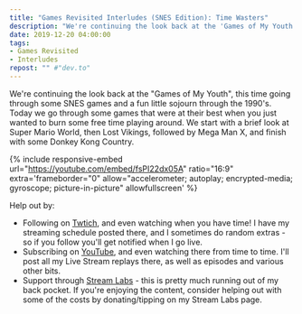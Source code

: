```yaml
---
title: "Games Revisited Interludes (SNES Edition): Time Wasters"
description: "We're continuing the look back at the 'Games of My Youth', this time going through some SNES games and a fun little sojourn through the 1990's. Today we go through some games that were at their best when you just wanted to burn some free time playing around. We start with a brief look at Super Mario World, then Lost Vikings, followed by Mega Man X, and finish with some Donkey Kong Country."
date: 2019-12-20 04:00:00
tags:
- Games Revisited
- Interludes
repost: "" #"dev.to"
---
```


We're continuing the look back at the "Games of My Youth", this time going through some SNES games and a fun little sojourn through the 1990's. Today we go through some games that were at their best when you just wanted to burn some free time playing around. We start with a brief look at Super Mario World, then Lost Vikings, followed by Mega Man X, and finish with some Donkey Kong Country.
<!--more-->


{% include responsive-embed url="https://youtube.com/embed/fsPI22dx05A" ratio="16:9" extra='frameborder="0" allow="accelerometer; autoplay; encrypted-media; gyroscope; picture-in-picture" allowfullscreen' %}

Help out by:
 * Following on [Twtich](https://twitch.tv/AnonJr_Live), and even watching when you have time! I have my streaming schedule posted there, and I sometimes do random extras - so if you follow you'll get notified when I go live.
 * Subscribing on [YouTube](http://www.youtube.com/channel/UCXafqhKHbkSUIrq0LAuu0tw), and even watching there from time to time. I'll post all my Live Stream replays there, as well as episodes and various other bits.
 * Support through [Stream Labs](https://streamlabs.com/anonjr_live) - this is pretty much running out of my back pocket. If you're enjoying the content, consider helping out with some of the costs by donating/tipping on my Stream Labs page.